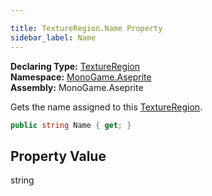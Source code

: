 ```yaml
---

title: TextureRegion.Name Property
sidebar_label: Name
---
```

**Declaring Type:** [TextureRegion](../)  
**Namespace:** [MonoGame.Aseprite](../../)  
**Assembly:** MonoGame.Aseprite

Gets the name assigned to this [TextureRegion](../).

```csharp
public string Name { get; }
```

## Property Value

string


